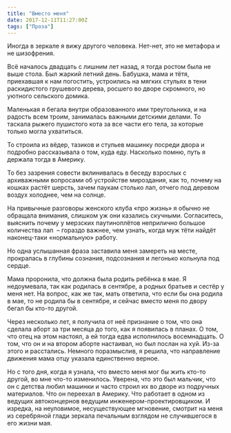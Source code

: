 ```yaml
---
title: "Вместо меня"
date: 2017-12-11T11:27:00Z
tags: ["Проза"]
---
```


Иногда в зеркале я вижу другого человека. Нет-нет, это не метафора и не шизофрения.

Всё началось двадцать с лишним лет назад, я тогда ростом была не выше стола. Был жаркий летний день. Бабушка, мама и тётя, приехавшая к нам погостить, устроились на мягких стульях в тени раскидистого грушевого дерева, росшего во дворе скромного, но уютного сельского домика.

Маленькая я бегала внутри образованного ими треугольника, и на радость всем троим, занималась важными детскими делами. То таскала рыжего пушистого кота за все части его тела, за которые только могла ухватиться.

То строила из вёдер, тазиков и стульев машинку посреди двора и подробно рассказывала о том, куда еду. Насколько помню, путь я держала тогда в Америку.

То без зазрения совести вклинивалась в беседу взрослых с архиважными вопросами об устройстве мироздания, как то, почему на кошках растёт шерсть, зачем паукам столько лап, отчего под деревом воздух холоднее, чем на солнце.

На привычные разговоры женского клуба «про жизнь» я обычно не обращала внимания, слишком уж они казались скучными. Согласитесь, выяснить почему у мерзских паутиноплётов неприлично большое количества лап  – гораздо важнее, чем узнать, когда муж тёти найдёт наконец-таки «нормальную» работу.

Но одна услышанная фраза заставила меня замереть на месте, прокралась в глубины сознания, подсознания и легонько кольнула под сердце.

Мама проронила, что должна была родить ребёнка в мае. Я недоумевала, так как родилась в сентябре, а родных братьев и сестёр у меня нет. На вопрос, как же так, мать ответила, что если бы она родила в мае, то не родила бы в сентябре, и сейчас вместо меня по двору бегал бы кто-то другой.

Через несколько лет, я получила от неё признание о том, что она сделала аборт за три месяца до того, как я появилась в планах. О том, что отец на этом настоял, а ей тогда едва исполнилось восемнадцать. О том, что он и на втором аборте настаивал, но был послан на хуй. Из-за этого и расстались. Немного поразмыслив, я решила, что направление движения мама отцу указала единственно верное.

Но с того дня, когда я узнала, что вместо меня мог бы жить кто-то другой, во мне что-то изменилось. Уверена, что это был мальчик, что он с детства любил машинки и часто строил их во дворе из подручных материалов. Что он переехал в Америку. Что работает в одном из ведущих автоконцернов ведущим инженером-проектировщиком. И изредка, на неуловимое, несуществующее мгновение, смотрит на меня из серебряной глади зеркала печальным взглядом не случившегося в его жизни мая.

